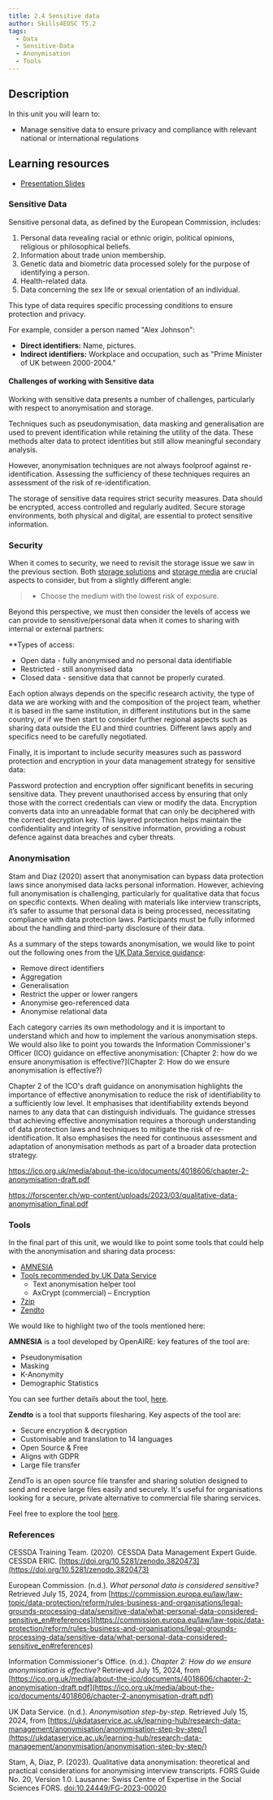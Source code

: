 ```yaml
---
title: 2.4 Sensitive data
author: Skills4EOSC T5.2
tags:
  - Data
  - Sensitive-Data
  - Anonymisation
  - Tools
---
```

## Description

In this unit you will learn to: 

 - Manage sensitive data to ensure privacy and compliance with relevant national or international regulations


## Learning resources

- <a href="https://docs.google.com/presentation/d/1toTqrQNvmlUYwKOhRcB4hE-obhWMQSlB/edit?usp=sharing&ouid=102604071504748959042&rtpof=true&sd=true" target="_blank">Presentation Slides</a>

### Sensitive Data

Sensitive personal data, as defined by the European Commission, includes:

1. Personal data revealing racial or ethnic origin, political opinions, religious or philosophical beliefs.
2. Information about trade union membership.
3. Genetic data and biometric data processed solely for the purpose of identifying a person.
4. Health-related data.
5. Data concerning the sex life or sexual orientation of an individual.

This type of data requires specific processing conditions to ensure protection and privacy.

For example, consider a person named "Alex Johnson":

- **Direct identifiers:** Name, pictures.
- **Indirect identifiers:** Workplace and occupation, such as "Prime Minister of UK between 2000-2004."

#### Challenges of working with Sensitive data

Working with sensitive data presents a number of challenges, particularly with respect to anonymisation and storage.

Techniques such as pseudonymisation, data masking and generalisation are used to prevent identification while retaining the utility of the data. These methods alter data to protect identities but still allow meaningful secondary analysis.

However, anonymisation techniques are not always foolproof against re-identification. Assessing the sufficiency of these techniques requires an assessment of the risk of re-identification.

The storage of sensitive data requires strict security measures. Data should be encrypted, access controlled and regularly audited. Secure storage environments, both physical and digital, are essential to protect sensitive information.

### Security

When it comes to security, we need to revisit the storage issue we saw in the previous section. Both [storage solutions](https://ssh-tot-fair-by-design.github.io/OS-RDM-SSH/latest/2.%20Active%20Research/Collect%2C%20process%2C%20preserve%20and%20document%20data/2.3%20Data%20storage/#storage-solutions) and [storage media](https://ssh-tot-fair-by-design.github.io/OS-RDM-SSH/latest/2.%20Active%20Research/Collect%2C%20process%2C%20preserve%20and%20document%20data/2.3%20Data%20storage/#storage-media) are crucial aspects to consider, but from a slightly different angle: 

> - Choose the medium with the lowest risk of exposure.

Beyond this perspective, we must then consider the levels of access we can provide to sensitive/personal data when it comes to sharing with internal or external partners: 

**Types of access:

- Open data - fully anonymised and no personal data identifiable
- Restricted - still anonymised data
- Closed data - sensitive data that cannot be properly curated.

Each option always depends on the specific research activity, the type of data we are working with and the composition of the project team, whether it is based in the same institution, in different institutions but in the same country, or if we then start to consider further regional aspects such as sharing data outside the EU and third countries. Different laws apply and specifics need to be carefully negotiated.

Finally, it is important to include security measures such as password protection and encryption in your data management strategy for sensitive data: 

Password protection and encryption offer significant benefits in securing sensitive data. They prevent unauthorised access by ensuring that only those with the correct credentials can view or modify the data. Encryption converts data into an unreadable format that can only be deciphered with the correct decryption key. This layered protection helps maintain the confidentiality and integrity of sensitive information, providing a robust defence against data breaches and cyber threats.

### Anonymisation

Stam and Diaz (2020) assert that anonymisation can bypass data protection laws since anonymised data lacks personal information. However, achieving full anonymisation is challenging, particularly for qualitative data that focus on specific contexts. When dealing with materials like interview transcripts, it’s safer to assume that personal data is being processed, necessitating compliance with data protection laws. Participants must be fully informed about the handling and third-party disclosure of their data. 

As a summary of the steps towards anonymisation, we would like to point out the following ones from the [UK Data Service guidance](https://ukdataservice.ac.uk/learning-hub/research-data-management/anonymisation/anonymisation-step-by-step/): 

- Remove direct identifiers
- Aggregation
- Generalisation 
- Restrict the upper or lower rangers
- Anonymise geo-referenced data
- Anonymise relational data

Each category carries its own methodology and it is important to understand which and how to implement the various anonymisation steps. We would also like to point you towards the Information Commissioner's Officer (ICO) guidance on effective anonymisation: [Chapter 2: how do we ensure anonymisation is effective?](Chapter 2: How do we ensure anonymisation is effective?)

Chapter 2 of the ICO's draft guidance on anonymisation highlights the importance of effective anonymisation to reduce the risk of identifiability to a sufficiently low level. It emphasises that identifiability extends beyond names to any data that can distinguish individuals. The guidance stresses that achieving effective anonymisation requires a thorough understanding of data protection laws and techniques to mitigate the risk of re-identification. It also emphasises the need for continuous assessment and adaptation of anonymisation methods as part of a broader data protection strategy.


https://ico.org.uk/media/about-the-ico/documents/4018606/chapter-2-anonymisation-draft.pdf

https://forscenter.ch/wp-content/uploads/2023/03/qualitative-data-anonymisation_final.pdf

### Tools

In the final part of this unit, we would like to point some tools that could help with the anonymisation and sharing data process:

- [AMNESIA](https://amnesia.openaire.eu/) 
- [Tools recommended by UK Data Service](https://data-archive.ac.uk/managing-data/digital-curation-and-data-publishing/tools-we-use/)
	- Text anonymisation helper tool 
	- AxCrypt (commercial) – Encryption
- [7zip](https://www.7-zip.org/) 
- [Zendto](https://zend.to/) 

We would like to highlight two of the tools mentioned here: 

**AMNESIA** is a tool developed by OpenAIRE: key features of the tool are: 

- Pseudonymisation
- Masking
- K-Anonymity
- Demographic Statistics

You can see further details about the tool, [here](https://amnesia.openaire.eu/). 

**Zendto** is a tool that supports filesharing. Key aspects of the tool are: 

- Secure encryption & decryption
- Customisable and translation to 14 languages
- Open Source & Free
- Aligns with GDPR
- Large file transfer

ZendTo is an open source file transfer and sharing solution designed to send and receive large files easily and securely. It's useful for organisations looking for a secure, private alternative to commercial file sharing services. 

Feel free to explore the tool [here](https://zend.to/).


### References

CESSDA Training Team. (2020). CESSDA Data Management Expert Guide. CESSDA ERIC. [https://doi.org/10.5281/zenodo.3820473](https://doi.org/10.5281/zenodo.3820473)

European Commission. (n.d.). *What personal data is considered sensitive?* Retrieved July 15, 2024, from [https://commission.europa.eu/law/law-topic/data-protection/reform/rules-business-and-organisations/legal-grounds-processing-data/sensitive-data/what-personal-data-considered-sensitive_en#references](https://commission.europa.eu/law/law-topic/data-protection/reform/rules-business-and-organisations/legal-grounds-processing-data/sensitive-data/what-personal-data-considered-sensitive_en#references)

Information Commissioner's Office. (n.d.). *Chapter 2: How do we ensure anonymisation is effective?* Retrieved July 15, 2024, from [https://ico.org.uk/media/about-the-ico/documents/4018606/chapter-2-anonymisation-draft.pdf](https://ico.org.uk/media/about-the-ico/documents/4018606/chapter-2-anonymisation-draft.pdf)

UK Data Service. (n.d.). *Anonymisation step-by-step*. Retrieved July 15, 2024, from [https://ukdataservice.ac.uk/learning-hub/research-data-management/anonymisation/anonymisation-step-by-step/](https://ukdataservice.ac.uk/learning-hub/research-data-management/anonymisation/anonymisation-step-by-step/)

Stam, A, Diaz, P. (2023). Qualitative data anonymisation: theoretical and practical considerations for anonymising interview transcripts. FORS Guide No. 20, Version 1.0. Lausanne: Swiss Centre of Expertise in the Social Sciences FORS. [doi:10.24449/FG-2023-00020]([https://doi.org/10.24449/FG-2023-00020](https://doi.org/10.24449/FG-2023-00020))
